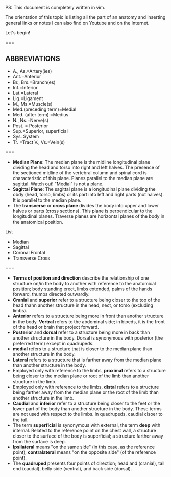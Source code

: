 PS: This document is completely written in vim.

The orientation of this topic is listing all the part of an anatomy and inserting general links or notes I can also find on Youtube and on the Internet.

Let's begin!

===

## ABBREVIATIONS

* A., As.=Artery(ies)
* Ant.=Anterior
* Br., Brs.=Branch(es)
* Inf.=Inferior
* Lat.=Lateral
* Lig.=Ligament
* M., Ms.=Muscle(s)
* Med.(preceding term)=Medial
* Med. (after term) =Medius
* N., Ns.=Nerve(s)
* Post. = Posterior
* Sup.=Superior, superficial
* Sys. System
* Tr. =Tract
V., Vs.=Vein(s)

===

* **Median Plane**: The median plane is the midline longitudinal plane dividing the head and torso into right and left halves. The presence of the sectioned midline of the vertebral column and spinal cord is characteristic of this plane. Planes parallel  to the median plane are sagittal. Watch out! "Medial" is not a plane.
* **Sagittal Plane**: The sagittal plane is a longitudinal plane dividing the obdy (head, torso, limbs) or its part into left and right parts (not halves). It is parallel to the median plane.
* The **transverse** or **cross plane** divides the body into upper and lower halves or parts (cross sections). This plane is perpendicular to the longitudinal planes. Traverse planes are horizontal planes of the body in the anatomical position.

List
* Median
* Sagittal
* Coronal Frontal
* Transverse Cross

===

* **Terms of position and direction** describe the relationship of one structure on/in the body to another with reference to the anatomical position; body standing erect, limbs extended, palms of the hands forward, thumbs directed outwardly.
* **Cranial** and **superior** refer to a structure being closer to the top of the head thahn another structure in the head, nect, or torso (excluding limbs).
* **Anterior** refers to a structure being more in front than another structure in the body. **Vertral** refers to the abdominal side; in bipeds, it is the front of the head or brain that project forward.
* **Posterior** and **dorsal** refer to a structure being more in back than another structure in the body. Dorsal is synonymous with posterior (the preferred term) except in quadrupeds.
* **medial** refers to a structure that is closer to the median plane than another structure in the body.
* **Lateral** refers to a structure that is farther away from the median plane than another structure in the body.
* Employed only with reference to the limbs, **proximal** refers to a structure being closer to the median plane or root of the limb than another structure in the limb.
* Employed only with reference to the limbs, **distal** refers to a structure being farther away from the median plane or the root of the limb than another structure in the limb.
* **Caudial** and **inferior** refer to a structure being closer to the feet or the lower part of the body than another structure in the body. These terms are not used with respect to the limbs. In quadrupeds, caudial clsoer to the tail.
* The  term **superficial** is synonymous with external, the term **deep** with internal. Related to the reference point on the chest wall, a structure closer to the surface of the body is superficial; a structure farther away from the surface is deep.
* **Ipsilateral** means "on the same side" (in this case, as the reference point); **contralateral** means "on the opposite side" (of the reference point).
* The **quadruped** presents four points of direction; head and (cranial), tail end (caudal), belly side (ventral), and back side (dorsal).




